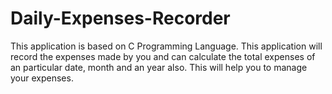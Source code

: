 # Daily-Expenses-Recorder

This application is based on C Programming Language.
This application will record the expenses made by you and can calculate the total expenses of an particular date, month and an year also.
This will help you to manage your expenses.
